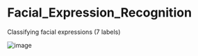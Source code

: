 # Facial_Expression_Recognition
Classifying facial expressions (7 labels)

![image](https://drive.google.com/uc?export=view&id=1UBsJciAngtqaQO9jEoTxgJWXQ2f9O5OK)
